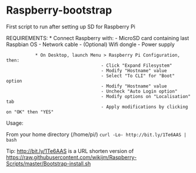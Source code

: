 # Raspberry-bootstrap

First script to run after setting up SD for Raspberry Pi

REQUIREMENTS:
               * Connect Raspberry with:
					   					- MicroSD card containing last Raspbian OS							   					- Network cable
					   					- (Optional) Wifi dongle
					   					- Power supply

               * On Desktop, launch Menu > Raspberry Pi Configuration, then:
					   					- Click "Expand Filesystem"
					   					- Modify "Hostname" value
					   					- Select "To CLI" for "Boot" option
					   					- Modify "Hostname" value
					   					- Uncheck "Auto Login option"
					   					- Modify options on "Localisation" tab
					   					- Apply modifications by clicking on "OK" then "YES"


Usage:

  From your home directory (/home/pi/)
  ```curl -Lo- http://bit.ly/1Te6AAS | bash```
  
  Tip:
  http://bit.ly/1Te6AAS
  is a URL shorten version of
  https://raw.githubusercontent.com/wikijm/Raspberry-Scripts/master/Bootstrap-install.sh
